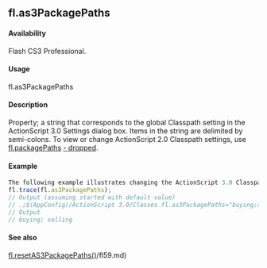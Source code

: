 ## fl.as3PackagePaths

#### Availability

Flash CS3 Professional.

#### Usage

fl.as3PackagePaths

#### Description

Property; a string that corresponds to the global Classpath setting in the ActionScript 3.0 Settings dialog box. Items in the string are delimited by semi-colons. To view or change ActionScript 2.0 Classpath settings, use [fl.packagePaths](#_bookmark512)
[- dropped](#_bookmark512).

#### Example

```javascript
The following example illustrates changing the ActionScript 3.0 Classpath settings.
fl.trace(fl.as3PackagePaths);
// Output (assuming started with default value)
// .;$(AppConfig)/ActionScript 3.0/Classes fl.as3PackagePaths="buying;selling"; fl.trace(fl.as3PackagePaths);
// Output
// buying; selling

```
#### See also

[fl.resetAS3PackagePaths()](../flash_object_(fl)/fl59.md)/fl59.md)
